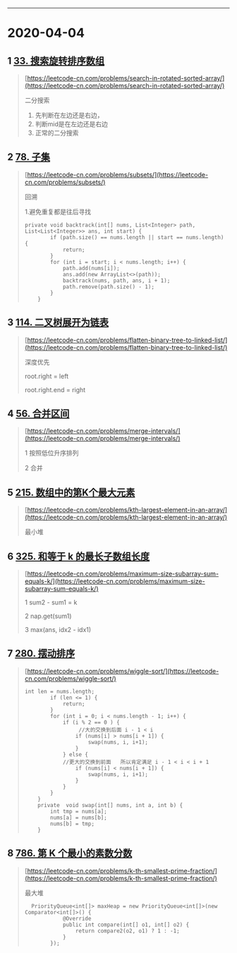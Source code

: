 
---

# 2020-04-04

## 1 [33. 搜索旋转排序数组](https://leetcode-cn.com/problems/search-in-rotated-sorted-array/)

> [https://leetcode-cn.com/problems/search-in-rotated-sorted-array/](https://leetcode-cn.com/problems/search-in-rotated-sorted-array/)
>
> 二分搜索
>
> 1. 先判断在左边还是右边，
> 2. 判断mid是在左边还是右边
> 3. 正常的二分搜索

## 2 [78. 子集](https://leetcode-cn.com/problems/subsets/)

> [https://leetcode-cn.com/problems/subsets/](https://leetcode-cn.com/problems/subsets/)
>
> 回溯
>
> 1.避免重复都是往后寻找
>
> ```
> private void backtrack(int[] nums, List<Integer> path, List<List<Integer>> ans, int start) {
>         if (path.size() == nums.length || start == nums.length) {
>             return;
>         }
>         for (int i = start; i < nums.length; i++) {
>             path.add(nums[i]);
>             ans.add(new ArrayList<>(path));
>             backtrack(nums, path, ans, i + 1);
>             path.remove(path.size() - 1);
>         }
>     }
> ```

## 3 [114. 二叉树展开为链表](https://leetcode-cn.com/problems/flatten-binary-tree-to-linked-list/)

> [https://leetcode-cn.com/problems/flatten-binary-tree-to-linked-list/](https://leetcode-cn.com/problems/flatten-binary-tree-to-linked-list/)
>
> 深度优先
>
> root.right = left
>
> root.right.end = right

## 4 [56. 合并区间](https://leetcode-cn.com/problems/merge-intervals/)

> [https://leetcode-cn.com/problems/merge-intervals/](https://leetcode-cn.com/problems/merge-intervals/)
>
> 1 按照低位升序排列
>
> 2 合并

## 5 [215. 数组中的第K个最大元素](https://leetcode-cn.com/problems/kth-largest-element-in-an-array/)

> [https://leetcode-cn.com/problems/kth-largest-element-in-an-array/](https://leetcode-cn.com/problems/kth-largest-element-in-an-array/)
>
> 最小堆

## 6 [325. 和等于 k 的最长子数组长度](https://leetcode-cn.com/problems/maximum-size-subarray-sum-equals-k/)

> [https://leetcode-cn.com/problems/maximum-size-subarray-sum-equals-k/](https://leetcode-cn.com/problems/maximum-size-subarray-sum-equals-k/)
>
> 1 sum2 - sum1 = k
>
> 2 nap.get\(sum1\)
>
> 3 max\(ans, idx2 - idx1\)

## 7 [280. 摆动排序](https://leetcode-cn.com/problems/wiggle-sort/)

> [https://leetcode-cn.com/problems/wiggle-sort/](https://leetcode-cn.com/problems/wiggle-sort/)
>
> ```
> int len = nums.length;
>         if (len <= 1) {
>             return;
>         }
>         for (int i = 0; i < nums.length - 1; i++) {
>             if (i % 2 == 0 ) {
>                  //大的交换到后面 i - 1 < i
>                 if (nums[i] > nums[i + 1]) {
>                     swap(nums, i, i+1);
>                 }
>             } else {
>             //更大的交换到前面   所以肯定满足 i - 1 < i < i + 1
>                 if (nums[i] < nums[i + 1]) {
>                     swap(nums, i, i+1);
>                 }
>             }
>         }
>     }
>     private  void swap(int[] nums, int a, int b) {
>         int tmp = nums[a];
>         nums[a] = nums[b];
>         nums[b] = tmp;
>     }
> ```

## 8 [786. 第 K 个最小的素数分数](https://leetcode-cn.com/problems/k-th-smallest-prime-fraction/)

> [https://leetcode-cn.com/problems/k-th-smallest-prime-fraction/](https://leetcode-cn.com/problems/k-th-smallest-prime-fraction/)
>
> 最大堆
>
> ```
>   PriorityQueue<int[]> maxHeap = new PriorityQueue<int[]>(new Comparator<int[]>() {
>             @Override
>             public int compare(int[] o1, int[] o2) {
>                 return compare2(o2, o1) ? 1 : -1;
>             }
>         });
> ```

